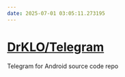 ```yaml
---
date: 2025-07-01 03:05:11.273195
---
```


# [DrKLO/Telegram](https://github.com/DrKLO/Telegram)

Telegram for Android source code repo